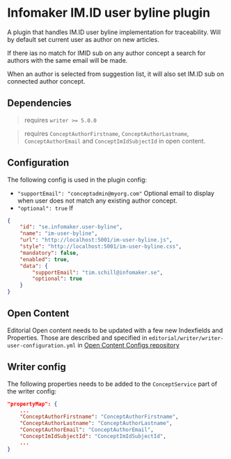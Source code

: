 # Infomaker IM.ID user byline plugin

A plugin that handles IM.ID user byline implementation for traceability. Will by default set current user as author on new articles.

If there ias no match for IMID sub on any author concept a search for authors with the same email will be made.

When an author is selected from suggestion list, it will also set IM.ID sub on connected author concept.

<!-- Initial plan, not implemented yet. Will not create a new concept -->
<!-- ![IM.ID user byline workflow](./docimages/writer-imid-byline.png "IM.ID user byline workflow") -->

## Dependencies

> requires `writer >= 5.0.0`

> requires `ConceptAuthorFirstname`, `ConceptAuthorLastname`, `ConceptAuthorEmail` and `ConceptImIdSubjectId` in open content.

## Configuration

The following config is used in the plugin config:

- `"supportEmail": "conceptadmin@myorg.com"` Optional email to display when user does not match any existing author concept.
- `"optional": true` If 

```json
{
    "id": "se.infomaker.user-byline",
    "name": "im-user-byline",
    "url": "http://localhost:5001/im-user-byline.js",
    "style": "http://localhost:5001/im-user-byline.css",
    "mandatory": false,
    "enabled": true,
    "data": {
        "supportEmail": "tim.schill@infomaker.se",
        "optional": true
    }
}
```

## Open Content

Editorial Open content needs to be updated with a few new Indexfields and Properties. Those are described and specified in `editorial/writer/writer-user-configuration.yml` in [Open Content Configs repository](https://bitbucket.org/infomaker/opencontent-configs/src/master/)

## Writer config

The following properties needs to be added to the `ConceptService` part of the writer config:

```json
"propertyMap": {
    ...
    "ConceptAuthorFirstname": "ConceptAuthorFirstname",
    "ConceptAuthorLastname": "ConceptAuthorLastname",
    "ConceptAuthorEmail": "ConceptAuthorEmail",
    "ConceptImIdSubjectId": "ConceptImIdSubjectId",
    ...
}
```
